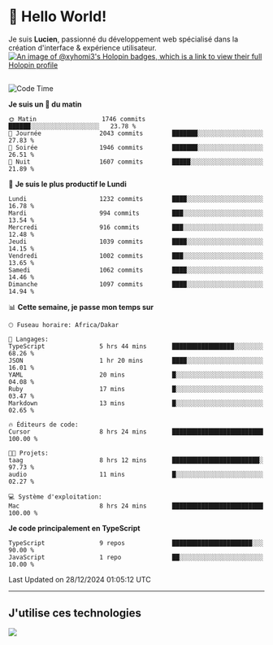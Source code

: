 # 👋 Hello World!

Je suis **Lucien**, passionné du développement web spécialisé dans la création d'interface & expérience utilisateur.
[![An image of @xyhomi3's Holopin badges, which is a link to view their full Holopin profile](https://holopin.me/xyhomi3)](https://holopin.io/@xyhomi3)

##

<!--START_SECTION:waka-->
![Code Time](http://img.shields.io/badge/Code%20Time-2%2C834%20hrs%2050%20mins-blue)

**Je suis un 🐤 du matin** 

```text
🌞 Matin                  1746 commits        ██████░░░░░░░░░░░░░░░░░░░   23.78 % 
🌆 Journée                2043 commits        ███████░░░░░░░░░░░░░░░░░░   27.83 % 
🌃 Soirée                 1946 commits        ███████░░░░░░░░░░░░░░░░░░   26.51 % 
🌙 Nuit                   1607 commits        █████░░░░░░░░░░░░░░░░░░░░   21.89 % 
```
📅 **Je suis le plus productif le Lundi** 

```text
Lundi                    1232 commits        ████░░░░░░░░░░░░░░░░░░░░░   16.78 % 
Mardi                    994 commits         ███░░░░░░░░░░░░░░░░░░░░░░   13.54 % 
Mercredi                 916 commits         ███░░░░░░░░░░░░░░░░░░░░░░   12.48 % 
Jeudi                    1039 commits        ████░░░░░░░░░░░░░░░░░░░░░   14.15 % 
Vendredi                 1002 commits        ███░░░░░░░░░░░░░░░░░░░░░░   13.65 % 
Samedi                   1062 commits        ████░░░░░░░░░░░░░░░░░░░░░   14.46 % 
Dimanche                 1097 commits        ████░░░░░░░░░░░░░░░░░░░░░   14.94 % 
```


📊 **Cette semaine, je passe mon temps sur** 

```text
🕑︎ Fuseau horaire: Africa/Dakar

💬 Langages: 
TypeScript               5 hrs 44 mins       █████████████████░░░░░░░░   68.26 % 
JSON                     1 hr 20 mins        ████░░░░░░░░░░░░░░░░░░░░░   16.01 % 
YAML                     20 mins             █░░░░░░░░░░░░░░░░░░░░░░░░   04.08 % 
Ruby                     17 mins             █░░░░░░░░░░░░░░░░░░░░░░░░   03.47 % 
Markdown                 13 mins             █░░░░░░░░░░░░░░░░░░░░░░░░   02.65 % 

🔥 Éditeurs de code: 
Cursor                   8 hrs 24 mins       █████████████████████████   100.00 % 

🐱‍💻 Projets: 
taag                     8 hrs 12 mins       ████████████████████████░   97.73 % 
audio                    11 mins             █░░░░░░░░░░░░░░░░░░░░░░░░   02.27 % 

💻 Système d'exploitation: 
Mac                      8 hrs 24 mins       █████████████████████████   100.00 % 
```

**Je code principalement en TypeScript** 

```text
TypeScript               9 repos             ██████████████████████░░░   90.00 % 
JavaScript               1 repo              ██░░░░░░░░░░░░░░░░░░░░░░░   10.00 % 
```




 Last Updated on 28/12/2024 01:05:12 UTC
<!--END_SECTION:waka-->
---

## J'utilise ces technologies

<p align="left">
  <a href="https://skillicons.dev">
    <img src="https://skillicons.dev/icons?i=ts,js,md,scss,tailwind,react,docker,express,astro,vite,nextjs,vercel,figma,ableton" />
  </a>
</p>

